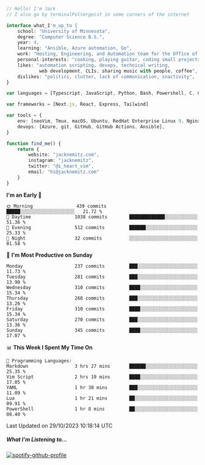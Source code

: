 ```typescript
// Hello! I'm Jack
// I also go by terminalPoltergeist in some corners of the internet

interface what_I'm_up_to {
    school: "University of Minnesota",
    degree: "Computer Science B.S.",
    year: 4,
    learning: "Ansible, Azure automation, Go",
    work: "Hosting, Engineering, and Automation team for the Office of Information Technology at UMN",
    personal-interests: "cooking, playing guitar, coding small projects",
    likes: "automation scripting, devops, technical writing,
            web development, CLIs, sharing music with people, coffee",
    dislikes: "politics, clutter, lack of communication, inactivity",
}

var languages = [Typescript, JavaScript, Python, Bash, Powershell, C, C++, HTML, CSS]

var frameworks = [Next.js, React, Express, Tailwind]

var tools = {
    env: [neoVim, Tmux, macOS, Ubuntu, RedHat Enterprise Linux 9, Nginx, DigitalOcean, Cloudflare],
    devops: [Azure, git, GitHub, GitHub Actions, Ansible],
}

function find_me() {
    return {
        website: "jacknemitz.com",
        instagram: "jacknemitz",
        twitter: "@i_heart_vim",
        email: "hi@jacknemitz.com"
    }
}
```

<!--START_SECTION:waka-->
**I'm an Early 🐤** 

```text
🌞 Morning                439 commits         █████░░░░░░░░░░░░░░░░░░░░   21.72 % 
🌆 Daytime                1038 commits        █████████████░░░░░░░░░░░░   51.36 % 
🌃 Evening                512 commits         ██████░░░░░░░░░░░░░░░░░░░   25.33 % 
🌙 Night                  32 commits          ░░░░░░░░░░░░░░░░░░░░░░░░░   01.58 % 
```
📅 **I'm Most Productive on Sunday** 

```text
Monday                   237 commits         ███░░░░░░░░░░░░░░░░░░░░░░   11.73 % 
Tuesday                  281 commits         ███░░░░░░░░░░░░░░░░░░░░░░   13.90 % 
Wednesday                310 commits         ████░░░░░░░░░░░░░░░░░░░░░   15.34 % 
Thursday                 268 commits         ███░░░░░░░░░░░░░░░░░░░░░░   13.26 % 
Friday                   310 commits         ████░░░░░░░░░░░░░░░░░░░░░   15.34 % 
Saturday                 270 commits         ███░░░░░░░░░░░░░░░░░░░░░░   13.36 % 
Sunday                   345 commits         ████░░░░░░░░░░░░░░░░░░░░░   17.07 % 
```


📊 **This Week I Spent My Time On** 

```text
💬 Programming Languages: 
Markdown                 3 hrs 27 mins       ██████░░░░░░░░░░░░░░░░░░░   25.35 % 
Vim Script               2 hrs 19 mins       ████░░░░░░░░░░░░░░░░░░░░░   17.05 % 
YAML                     1 hr 30 mins        ███░░░░░░░░░░░░░░░░░░░░░░   11.09 % 
Lua                      1 hr 21 mins        ██░░░░░░░░░░░░░░░░░░░░░░░   09.91 % 
PowerShell               1 hr 8 mins         ██░░░░░░░░░░░░░░░░░░░░░░░   08.40 % 
```


 Last Updated on 29/10/2023 10:18:14 UTC
<!--END_SECTION:waka-->

##### What I'm Listening to...

[![spotify-github-profile](https://spotify-github-profile.vercel.app/api/view?uid=jack.nemitz&cover_image=true&show_offline=true&bar_color=53b14f&bar_color_cover=false&background_color=121212FF)](https://spotify-github-profile.vercel.app/api/view?uid=jack.nemitz&redirect=true)

